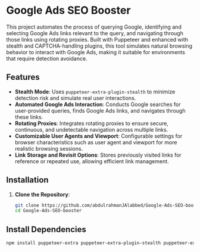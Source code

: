 # Google Ads SEO Booster

This project automates the process of querying Google, identifying and selecting Google Ads links relevant to the query, and navigating through those links using rotating proxies. Built with Puppeteer and enhanced with stealth and CAPTCHA-handling plugins, this tool simulates natural browsing behavior to interact with Google Ads, making it suitable for environments that require detection avoidance.

## Features

- **Stealth Mode**: Uses `puppeteer-extra-plugin-stealth` to minimize detection risk and simulate real user interactions.
- **Automated Google Ads Interaction**: Conducts Google searches for user-provided queries, finds Google Ads links, and navigates through these links.
- **Rotating Proxies**: Integrates rotating proxies to ensure secure, continuous, and undetectable navigation across multiple links.
- **Customizable User Agents and Viewport**: Configurable settings for browser characteristics such as user agent and viewport for more realistic browsing sessions.
- **Link Storage and Revisit Options**: Stores previously visited links for reference or repeated use, allowing efficient link management.

## Installation

1. **Clone the Repository**:
   ```bash
   git clone https://github.com/abdulrahmanJAlabbed/Google-Ads-SEO-booster.git
   cd Google-Ads-SEO-booster
## Install Dependencies
   ```bash
   npm install puppeteer-extra puppeteer-extra-plugin-stealth puppeteer-extra-plugin-recaptcha
